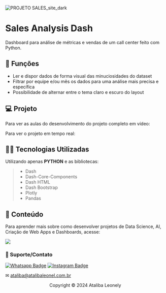 ![PROJETO SALES_site_dark](https://yata-apix-8db5c979-b204-4782-9cb8-b1ca3d25181a.s3-object.locaweb.com.br/59e7ac2c33284e8f810db2d14954cb67.png)


# Sales Analysis Dash

Dashboard para análise de métricas e vendas de um call center feito com Python.

## 🔧 Funções

- Ler e dispor dados de forma visual das minuciosidades do dataset
- Filtrar por equipe e/ou mês os dados para uma análise mais precisa e específica
- Possibilidade de alternar entre o tema claro e escuro do layout


## 💻 Projeto
Para ver as aulas do desenvolvimento do projeto completo em vídeo:

<a href = "https://www.atalibaleonel.com.br"></a> 

Para ver o projeto em tempo real:


## 👨‍💻 Tecnologias Utilizadas

Utilizando apenas **PYTHON** e as bibliotecas:
> - Dash
> - Dash-Core-Components
> - Dash HTML
> - Dash Bootstrap
> - Plotly
> - Pandas


## 📜 Conteúdo
Para aprender mais sobre como desenvolver projetos de Data Science, AI, Criação de Web Apps e Dashboards, acesse:

<a href = "https://www.atalibaleonel.com.br"><img src="https://img.shields.io/badge/ASIMOV-Saiba%20Mais-lightgrey" target="_blank"></a> 

### 🤝 Suporte/Contato


[![Whatsapp Badge](https://img.shields.io/badge/WhatsApp-25D366?style=for-the-badge&logo=whatsapp&logoColor=white)](https://wa.me/351962361299)
[![Instagram Badge](https://img.shields.io/badge/Instagram-E4405F?style=for-the-badge&logo=instagram&logoColor=white)](https://www.instagram.com/ataliiiba/)


✉ ataliba@atalibaleonel.com.br




<p align="center">Copyright © 2024 Ataliba Leonely</p>

